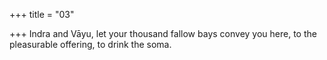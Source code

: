 +++
title = "03"

+++
Indra and Vāyu, let your thousand fallow bays convey you here, to the  pleasurable offering,
to drink the soma.